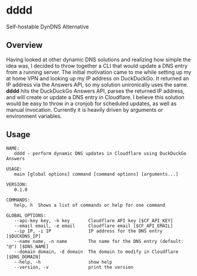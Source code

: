 # dddd

Self-hostable DynDNS Alternative

## Overview

Having looked at other dynamic DNS solutions and realizing how simple the idea was, I decided to throw together a CLI that would update a DNS entry from a running server. The initial motivation came to me while setting up my at home VPN and looking up my IP address on DuckDuckGo. It returned an IP address via the Answers API, so my solution unironically uses the same. **dddd** hits the DuckDuckGo Answers API, parses the returned IP address, and will create or update a DNS entry in Cloudflare. I believe this solution would be easy to throw in a cronjob for scheduled updates, as well as manual invocation. Currently it is heavily driven by arguments or environment variables.

## Usage

```
NAME:
   dddd - perform dynamic DNS updates in Cloudflare using DuckDuckGo Answers

USAGE:
   main [global options] command [command options] [arguments...]

VERSION:
   0.1.0

COMMANDS:
   help, h  Shows a list of commands or help for one command

GLOBAL OPTIONS:
   --api-key key, -k key       Cloudflare API key [$CF_API_KEY]
   --email email, -e email     Cloudflare email [$CF_API_EMAIL]
   --ip IP, -i IP              IP address for the DNS entry [$DUCKDNS_IP]
   --name name, -n name        The name for the DNS entry (default: "@") [$DNS_NAME]
   --domain domain, -d domain  The domain to modify in Cloudflare [$DNS_DOMAIN]
   --help, -h                  show help
   --version, -v               print the version
```
